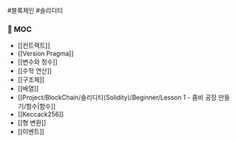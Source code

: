 ---
---

#블록체인 #솔리디티 

### 📌 MOC
+ [[컨트랙트]]
+ [[Version Pragma]]
+ [[변수와 정수]]
+ [[수학 연산]]
+ [[구조체]]
+ [[배열]]
+ [[Project/BlockChain/솔리디티(Solidity)/Beginner/Lesson 1 - 좀비 공장 만들기/함수|함수]]
+ [[Keccack256]]
+ [[형 변환]]
+ [[이벤트]]

